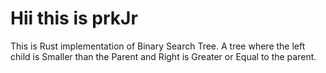 # Hii this is prkJr
 This is Rust implementation of Binary Search Tree.
 A tree where the left child is Smaller than the Parent and Right is Greater or Equal to the parent.